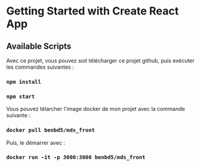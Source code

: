 # Getting Started with Create React App

## Available Scripts

Avec ce projet, vous pouvez soit télécharger ce projet github, puis exécuter les commandes suivantes :

### `npm install`

### `npm start`

Vous pouvez télarcher l'image docker de mon projet avec la commande suivante :
### `docker pull benbd5/mds_front`

Puis, le démarrer avec :
### `docker run -it -p 3000:3000 benbd5/mds_front`